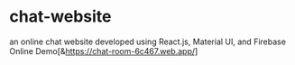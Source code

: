 # chat-website
an online chat website developed using React.js, Material UI, and Firebase
Online Demo[&https://chat-room-6c467.web.app/]
